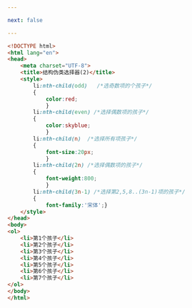 ```yaml
---

next: false

---
```




<BlogInfo id="34" title="12.结构伪类选择器" author="白日梦想猿" pv=0 read_times=0 pre_cost_time="0分37秒" category="css学习" tag_list="['css学习']" create_time="2020.07.17 14:02:28" update_time="2020.07.17 14:10:30" />

```html
<!DOCTYPE html>
<html lang="en">
<head>
    <meta charset="UTF-8">
    <title>结构伪类选择器(2)</title>
    <style>
        li:nth-child(odd)   /*选奇数项的个孩子*/
        {
            color:red;
            }
        li:nth-child(even) /*选择偶数项的孩子*/
        {
            color:skyblue;
            }
        li:nth-child(n)  /*选择所有项孩子*/
        {
            font-size:20px;
            }
        li:nth-child(2n) /*选择偶数项的孩子*/
        {
            font-weight:800;
            }
        li:nth-child(3n-1) /*选择第2,5,8..(3n-1)项的孩子*/
        {
            font-family:'宋体';}
    </style>
</head>
<body>
<ol>
    <li>第1个孩子</li>
    <li>第2个孩子</li>
    <li>第3个孩子</li>
    <li>第4个孩子</li>
    <li>第5个孩子</li>
    <li>第6个孩子</li>
    <li>第7个孩子</li>
</ol>
</body>
</html>
```



<ActionBox />
